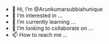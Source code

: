 - 👋 Hi, I’m @Arunkumarsubbiahunique
- 👀 I’m interested in ...
- 🌱 I’m currently learning ...
- 💞️ I’m looking to collaborate on ...
- 📫 How to reach me ...

<!---
Arunkumarsubbiahunique/Arunkumarsubbiahunique is a ✨ special ✨ repository because its `README.md` (this file) appears on your GitHub profile.
You can click the Preview link to take a look at your changes.
--->
